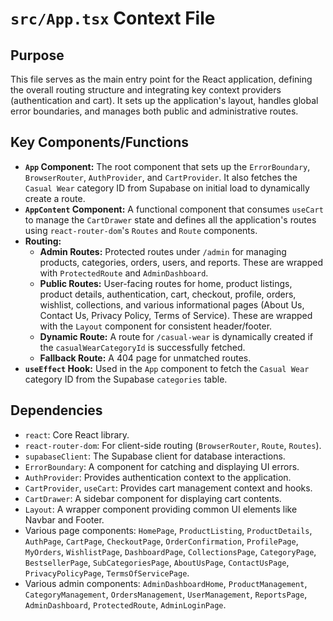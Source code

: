 # `src/App.tsx` Context File

## Purpose
This file serves as the main entry point for the React application, defining the overall routing structure and integrating key context providers (authentication and cart). It sets up the application's layout, handles global error boundaries, and manages both public and administrative routes.

## Key Components/Functions
- **`App` Component:** The root component that sets up the `ErrorBoundary`, `BrowserRouter`, `AuthProvider`, and `CartProvider`. It also fetches the `Casual Wear` category ID from Supabase on initial load to dynamically create a route.
- **`AppContent` Component:** A functional component that consumes `useCart` to manage the `CartDrawer` state and defines all the application's routes using `react-router-dom`'s `Routes` and `Route` components.
- **Routing:**
    - **Admin Routes:** Protected routes under `/admin` for managing products, categories, orders, users, and reports. These are wrapped with `ProtectedRoute` and `AdminDashboard`.
    - **Public Routes:** User-facing routes for home, product listings, product details, authentication, cart, checkout, profile, orders, wishlist, collections, and various informational pages (About Us, Contact Us, Privacy Policy, Terms of Service). These are wrapped with the `Layout` component for consistent header/footer.
    - **Dynamic Route:** A route for `/casual-wear` is dynamically created if the `casualWearCategoryId` is successfully fetched.
    - **Fallback Route:** A 404 page for unmatched routes.
- **`useEffect` Hook:** Used in the `App` component to fetch the `Casual Wear` category ID from the Supabase `categories` table.

## Dependencies
- `react`: Core React library.
- `react-router-dom`: For client-side routing (`BrowserRouter`, `Route`, `Routes`).
- `supabaseClient`: The Supabase client for database interactions.
- `ErrorBoundary`: A component for catching and displaying UI errors.
- `AuthProvider`: Provides authentication context to the application.
- `CartProvider`, `useCart`: Provides cart management context and hooks.
- `CartDrawer`: A sidebar component for displaying cart contents.
- `Layout`: A wrapper component providing common UI elements like Navbar and Footer.
- Various page components: `HomePage`, `ProductListing`, `ProductDetails`, `AuthPage`, `CartPage`, `CheckoutPage`, `OrderConfirmation`, `ProfilePage`, `MyOrders`, `WishlistPage`, `DashboardPage`, `CollectionsPage`, `CategoryPage`, `BestsellerPage`, `SubCategoriesPage`, `AboutUsPage`, `ContactUsPage`, `PrivacyPolicyPage`, `TermsOfServicePage`.
- Various admin components: `AdminDashboardHome`, `ProductManagement`, `CategoryManagement`, `OrdersManagement`, `UserManagement`, `ReportsPage`, `AdminDashboard`, `ProtectedRoute`, `AdminLoginPage`.
